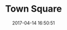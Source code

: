 ---
title:		"Town Square"
type:		"photos"
mediatype:		"upload"
location:		"Witternberg, Germany"
date:		"2017-04-14 16:50:51"
album:		"experimental"
filename:		"wittenberg.md"
series:		"cycle-tour"
cl_public_id:		"experimental/wittenberg"
cl_version:		1497004520
format:		"tiff"
bytes:		6378552
width:		2560
height:		1440
colours:
- "#8A837D"
- "#E4E6E6"
- "#E0DFDE"
- "#EAEAEB"
- "#7A5644"
- "#34211B"
- "#262320"
- "#E5E7E5"
- "#31291D"
- "#170703"
- "#F1F0F1"
- "#DFDFDD"
- "#6B5C47"
- "#82827A"
exposure_mode:		"Auto"
program:		"Aperture-priority AE"
aperture:		undefined
focal_length:		"16.0 mm"
iso:		"100"
shutter_speed:		undefined
metering:		"Multi-segment"
flash:		"Off, Did not fire"
white_balance:		"Auto"
colour_temp:		"-0.5"
has_crop:		"No"
orientation:		"Horizontal (normal)"
camera_model:		"NIKON D800"
lens_info:		"No lens info"
artist:		"No artist info"
x_resolution:		"300"
y_resolution:		"300"
---